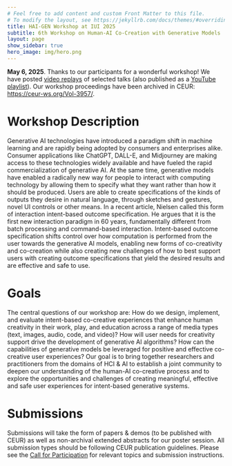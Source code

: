 ```yaml
---
# Feel free to add content and custom Front Matter to this file.
# To modify the layout, see https://jekyllrb.com/docs/themes/#overriding-theme-defaults
title: HAI-GEN Workshop at IUI 2025
subtitle: 6th Workshop on Human-AI Co-Creation with Generative Models
layout: page
show_sidebar: true
hero_image: img/hero.png
---
```


<div class="notification is-light">
    <p><strong>May 6, 2025</strong>. Thanks to our participants for a wonderful workshop! We have posted <a href="program/#video-replays">video replays</a> of selected talks (also published as a <a href="https://youtube.com/playlist?list=PLbKfxsKIOGSK_tk6ezbDFK_ThhJmp50U6&si=ANV9rF1lHJ-usNiy">YouTube playlist</a>). Our workshop proceedings have been archived in CEUR: <a href="https://ceur-ws.org/Vol-3957/">https://ceur-ws.org/Vol-3957/</a>.</p>
</div>

# Workshop Description

Generative AI technologies have introduced a paradigm shift in machine learning and are rapidly being adopted by consumers and enterprises alike. Consumer applications like ChatGPT, DALL-E, and Midjourney are making access to these technologies widely available and have fueled the rapid commercialization of generative AI. At the same time, generative models have enabled a radically new way for people to interact with computing technology by allowing them to specify what they want rather than how it should be produced. Users are able to create specifications of the kinds of outputs they desire in natural language, through sketches and gestures, novel UI controls or other means. In a recent article, Nielsen called this form of interaction intent-based outcome specification. He argues that it is the first new interaction paradigm in 60 years, fundamentally different from batch processing and command-based interaction. Intent-based outcome specification shifts control over how computation is performed from the user towards the generative AI models, enabling new forms of co-creativity and co-creation while also creating new challenges of how to best support users with creating outcome specifications that yield the desired results and are effective and safe to use.

# Goals

The central questions of our workshop are: How do we design, implement, and evaluate intent-based co-creative experiences that enhance human creativity in their work, play, and education across a range of media types (text, images, audio, code, and video)? How will user needs for creativity support drive the development of generative AI algorithms? How can the capabilities of generative models be leveraged for positive and effective co-creative user experiences? Our goal is to bring together researchers and practitioners from the domains of HCI & AI to establish a joint community to deepen our understanding of the human-AI co-creative process and to explore the opportunities and challenges of creating meaningful, effective and safe user experiences for intent-based generative systems.

# Submissions

Submissions will take the form of papers & demos (to be published with CEUR) as well as non-archival extended abstracts for our poster session. All submission types should be following CEUR publication guidelines. Please see the [Call for Participation](cfp) for relevant topics and submission instructions.
